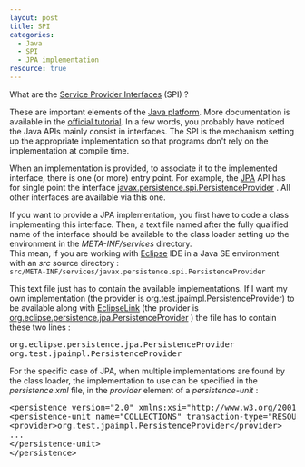 ```yaml
--- 
layout: post 
title: SPI
categories:
  - Java
  - SPI
  - JPA implementation
resource: true
--- 
```

<p>
What are the
	<a href="http://en.wikipedia.org/wiki/Service_provider_interface">Service
		Provider Interfaces</a> (SPI) ?
</p>
<p>
	These are important elements of the <a href="http://bdulac.github.io/java/">Java platform</a>. More documentation is
	available in the <a
		href="http://docs.oracle.com/javase/tutorial/sound/SPI-intro.html">official
		tutorial</a>. In a few words, you probably have noticed the Java APIs
	mainly consist in interfaces. The SPI is the mechanism setting up the
	appropriate implementation so that programs don't rely on the
	implementation at compile time.
</p>
<p>
	When an implementation is provided, to associate it to the implemented
	interface, there is one (or more) entry point. For example, the <a
		href="http://en.wikipedia.org/wiki/Java_Persistence_API">JPA</a> API
	has for single point the interface <a
		href="http://docs.oracle.com/javaee/6/api/javax/persistence/spi/PersistenceProvider.html">javax.persistence.spi.PersistenceProvider</a>
	. All other interfaces are available via this one.
</p>
<p>
	If you want to provide a JPA implementation, you first have to code a
	class implementing this interface. Then, a text file named after the
	fully qualified name of the interface should be available to the class
	loader setting up the environment in the <i>META-INF/services</i>
	directory. <br /> This mean, if you are working with <a
		href="http://www.eclipse.org/">Eclipse</a> IDE in a Java SE
	environment with an <i>src</i> source directory : <br />
	<code>src/META-INF/services/javax.persistence.spi.PersistenceProvider</code>
</p>
<p>
	This text file just has to contain the available implementations. If I
	want my own implementation (the provider is
	org.test.jpaimpl.PersistenceProvider) to be available along with <a
		href="http://www.eclipse.org/eclipselink/">EclipseLink</a> (the
	provider is <a
		href="http://www.eclipse.org/eclipselink/api/2.3/org/eclipse/persistence/jpa/PersistenceProvider.html">org.eclipse.persistence.jpa.PersistenceProvider</a>
	) the file has to contain these two lines :&nbsp;
</p>
<p>
	
</p>
<pre>org.eclipse.persistence.jpa.PersistenceProvider
org.test.jpaimpl.PersistenceProvider
</pre>
<p>
	For the specific case of JPA, when multiple implementations are found
	by the class loader, the implementation to use can be specified in the
	<i>persistence.xml</i> file, in the <i>provider</i> element of a <i>persistence-unit</i>
	:
<p>
<pre>&lt;persistence version="2.0" xmlns:xsi="http://www.w3.org/2001/XMLSchema-instance" xmlns="http://java.sun.com/xml/ns/persistence" xsi:schemalocation="http://java.sun.com/xml/ns/persistence http://java.sun.com/xml/ns/persistence/persistence_2_0.xsd"&gt;
&lt;persistence-unit name="COLLECTIONS" transaction-type="RESOURCE_LOCAL"&gt;
&lt;provider>org.test.jpaimpl.PersistenceProvider&lt;/provider&gt;
...
&lt;/persistence-unit&gt;
&lt;/persistence&gt;</pre>
</p>